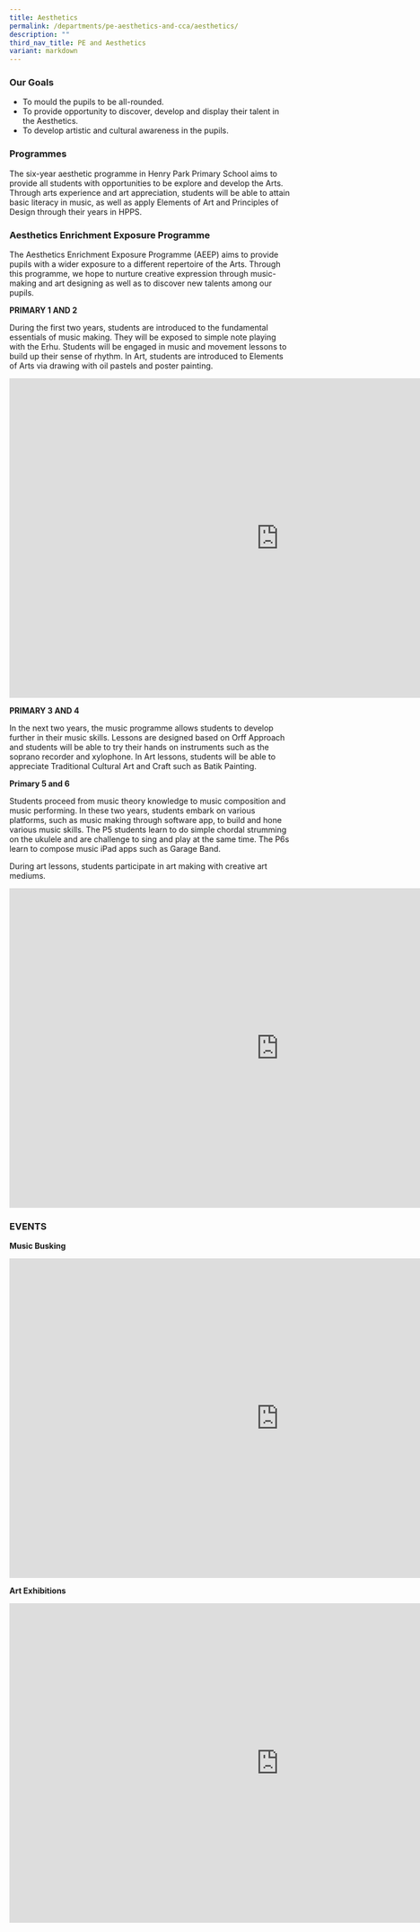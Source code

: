 ```yaml
---
title: Aesthetics
permalink: /departments/pe-aesthetics-and-cca/aesthetics/
description: ""
third_nav_title: PE and Aesthetics
variant: markdown
---
```

### Our Goals

*   To mould the pupils to be all-rounded.
*   To provide opportunity to discover, develop and display their talent in the Aesthetics.
*   To develop artistic and cultural awareness in the pupils.

### Programmes

The six-year aesthetic programme in Henry Park Primary School aims to provide all students with opportunities to be explore and develop the Arts. Through arts experience and art appreciation, students will be able to attain basic literacy in music, as well as apply Elements of Art and Principles of Design through their years in HPPS.

### Aesthetics Enrichment Exposure Programme

The Aesthetics Enrichment Exposure Programme (AEEP) aims to provide pupils with a wider exposure to a different repertoire of the Arts. Through this programme, we hope to nurture creative expression through music-making and art designing as well as to discover new talents among our pupils.

**PRIMARY 1 AND 2**

During the first two years, students are introduced to the fundamental essentials of music making. They will be exposed to simple note playing with the Erhu. Students will be engaged in music and movement lessons to build up their sense of rhythm. In Art, students are introduced to Elements of Arts via drawing with oil pastels and poster painting.

<iframe allowfullscreen="true" height="569" width="960" frameborder="0" src="https://docs.google.com/presentation/d/e/2PACX-1vS07EpETlgiIshjDv-qywo7vnD9Lvzcb_ALPScmAI5YWw76hJ1Tbt4N2qQ3ORjykazQ3K9c3nsqDEtf/embed?start=false&amp;loop=false&amp;delayms=3000"></iframe>

**PRIMARY 3 AND 4**

In the next two years, the music programme allows students to develop further in their music skills. Lessons are designed based on Orff Approach and students will be able to try their hands on instruments such as the soprano recorder and xylophone. In Art lessons, students will be able to appreciate Traditional Cultural Art and Craft such as Batik Painting.

**Primary 5 and 6**  

Students proceed from music theory knowledge to music composition and music performing. In these two years, students embark on various platforms, such as music making through software app, to build and hone various music skills. The P5 students learn to do simple chordal strumming on the ukulele and are challenge to sing and play at the same time. The P6s learn to compose music iPad apps such as Garage Band.

During art lessons, students participate in art making with creative art mediums.

<iframe allowfullscreen="true" height="569" width="960" frameborder="0" src="https://docs.google.com/presentation/d/e/2PACX-1vSBChprAcTLfbmkyHG0V6xLvtU4O-hTIl3aPtcVmpDLXRe0M23HF36MVpcdtHmNIDqZvDmwWcBbSm49/embed?start=false&amp;loop=false&amp;delayms=3000"></iframe>

### EVENTS

**Music Busking**

<iframe allowfullscreen="true" height="569" width="960" frameborder="0" src="https://docs.google.com/presentation/d/e/2PACX-1vTOX_d_xVTJvLWoY1Zu-cR9lpmk08UrapuaHlInTiKUVNcRCcJtPbLC5-TpapptWmcu9lXUIOzMjtsA/embed?start=false&amp;loop=false&amp;delayms=3000"></iframe>

**Art Exhibitions**

<iframe allowfullscreen="true" height="569" width="960" frameborder="0" src="https://docs.google.com/presentation/d/e/2PACX-1vSBXgDa9wGNfRNfnJ1l1gBTdmo2hLjxBPdcPoeSGUUUt1xzoE1u7X4sLLzWAsTuvfhmv_ij4Sdd-g4r/embed?start=false&amp;loop=false&amp;delayms=3000"></iframe>